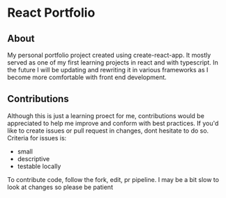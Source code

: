 # React Portfolio

## About

My personal portfolio project created using create-react-app.
It mostly served as one of my first learning projects in react and with typescript.
In the future I will be updating and rewriting it in various frameworks as I become more comfortable with front end development.

## Contributions

Although this is just a learning proect for me, contributions would be appreciated to help me improve and conform with best practices.
If you'd like to create issues or pull request in changes, dont hesitate to do so.
Criteria for issues is:

-   small
-   descriptive
-   testable locally

To contribute code, follow the fork, edit, pr pipeline.
I may be a bit slow to look at changes so please be patient
